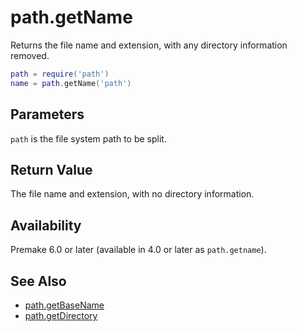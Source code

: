 # path.getName

Returns the file name and extension, with any directory information removed.

```lua
path = require('path')
name = path.getName('path')
```

## Parameters

`path` is the file system path to be split.

## Return Value

The file name and extension, with no directory information.

## Availability

Premake 6.0 or later (available in 4.0 or later as `path.getname`).

## See Also

* [path.getBaseName](path.getBaseName.md)
* [path.getDirectory](path.getDirectory.md)
